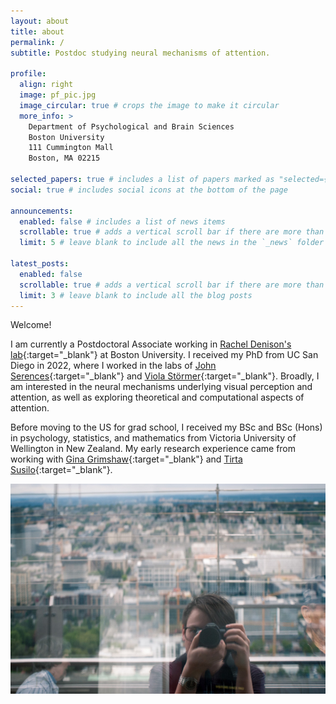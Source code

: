 ```yaml
---
layout: about
title: about
permalink: /
subtitle: Postdoc studying neural mechanisms of attention.

profile:
  align: right
  image: pf_pic.jpg
  image_circular: true # crops the image to make it circular
  more_info: >
    Department of Psychological and Brain Sciences
    Boston University
    111 Cummington Mall
    Boston, MA 02215

selected_papers: true # includes a list of papers marked as "selected={true}"
social: true # includes social icons at the bottom of the page

announcements:
  enabled: false # includes a list of news items
  scrollable: true # adds a vertical scroll bar if there are more than 3 news items
  limit: 5 # leave blank to include all the news in the `_news` folder

latest_posts:
  enabled: false
  scrollable: true # adds a vertical scroll bar if there are more than 3 new posts items
  limit: 3 # leave blank to include all the blog posts
---
```


Welcome!

I am currently a Postdoctoral Associate working in [Rachel Denison's lab](https://sites.bu.edu/denisonlab/){:target="\_blank"} at Boston University. I received my PhD from UC San Diego in 2022, where I worked in the labs of [John Serences](http://serenceslab.ucsd.edu){:target="\_blank"} and [Viola Störmer](https://sites.dartmouth.edu/stoermerlab/){:target="\_blank"}. Broadly, I am interested in the neural mechanisms underlying visual perception and attention, as well as exploring theoretical and computational aspects of attention.

Before moving to the US for grad school, I received my BSc and BSc (Hons) in psychology, statistics, and mathematics from Victoria University of Wellington in New Zealand. My early research experience came from working with [Gina Grimshaw](http://www.canlabvuw.wordpress.com){:target="\_blank"} and [Tirta Susilo](http://www.susilolab.org){:target="\_blank"}.

![Seattle, WA, 9/12/17](/assets/img/Seattle2017-2.jpg)

